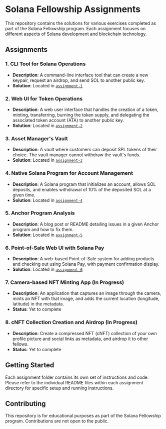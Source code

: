 # Solana Fellowship Assignments

This repository contains the solutions for various exercises completed as part of the Solana Fellowship program. Each assignment focuses on different aspects of Solana development and blockchain technology.

## Assignments

### 1. CLI Tool for Solana Operations
- **Description**: A command-line interface tool that can create a new keypair, request an airdrop, and send SOL to another public key.
- **Solution**: Located in [`assignment-1`](./assignment-1)

### 2. Web UI for Token Operations
- **Description**: A web user interface that handles the creation of a token, minting, transferring, burning the token supply, and delegating the associated token account (ATA) to another public key.
- **Solution**: Located in [`assignment-2`](./assignment-2)

### 3. Asset Manager's Vault
- **Description**: A vault where customers can deposit SPL tokens of their choice. The vault manager cannot withdraw the vault's funds.
- **Solution**: Located in [`assignment-3`](./assignment-3)

### 4. Native Solana Program for Account Management
- **Description**: A Solana program that initializes an account, allows SOL deposits, and enables withdrawal of 10% of the deposited SOL at a given time.
- **Solution**: Located in [`assignment-4`](./assignment-4)

### 5. Anchor Program Analysis
- **Description**: A blog post or README detailing issues in a given Anchor program and how to fix them.
- **Solution**: Located in [`assignment-5`](./assignment-5)

### 6. Point-of-Sale Web UI with Solana Pay
- **Description**: A web-based Point-of-Sale system for adding products and checking out using Solana Pay, with payment confirmation display.
- **Solution**: Located in [`assignment-6`](./assignment-6)

### 7. Camera-based NFT Minting App (In Progress)
- **Description**: An application that captures an image through the camera, mints an NFT with that image, and adds the current location (longitude, latitude) in the metadata.
- **Status**: Yet to complete

### 8. cNFT Collection Creation and Airdrop (In Progress)
- **Description**: Create a compressed NFT (cNFT) collection of your own profile picture and social links as metadata, and airdrop it to other fellows.
- **Status**: Yet to complete

## Getting Started

Each assignment folder contains its own set of instructions and code. Please refer to the individual README files within each assignment directory for specific setup and running instructions.

## Contributing

This repository is for educational purposes as part of the Solana Fellowship program. Contributions are not open to the public.